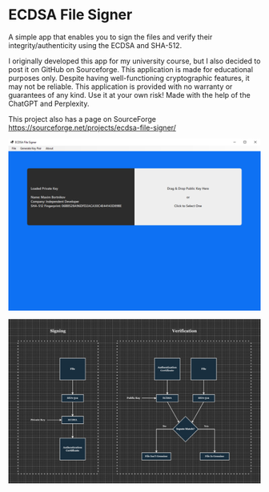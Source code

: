 # ECDSA File Signer

A simple app that enables you to sign the files and verify their integrity/authenticity using the ECDSA and SHA-512.

I originally developed this app for my university course, but I also decided to post it on GitHub on Sourceforge.
This application is made for educational purposes only. Despite having well-functioning cryptographic features, it may not be reliable.
This application is provided with no warranty or guarantees of any kind. Use it at your own risk!
Made with the help of the ChatGPT and Perplexity.

This project also has a page on SourceForge https://sourceforge.net/projects/ecdsa-file-signer/

![image text](https://github.com/Northstrix/ECDSA-File-Signer/blob/main/V1.0/Pictures/Main%20Form.png)

![image text](https://github.com/Northstrix/ECDSA-File-Signer/blob/main/V1.0/Pictures/Diagram.png)
